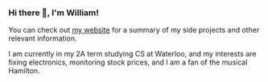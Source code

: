 ### Hi there 👋, I'm William!

You can check out [my website](https://www.google.com "My personal website") for a summary of my side projects and other relevant information.

I am currently in my 2A term studying CS at Waterloo, and my interests are fixing electronics, monitoring stock prices, and I am a fan of the musical Hamilton.

<!--
**WilliamUW/WilliamUW** is a ✨ _special_ ✨ repository because its `README.md` (this file) appears on your GitHub profile.

Here are some ideas to get you started:

- 🔭 I’m currently working on ...
- 🌱 I’m currently learning ...
- 👯 I’m looking to collaborate on ...
- 🤔 I’m looking for help with ...
- 💬 Ask me about ...
- 📫 How to reach me: ...
- 😄 Pronouns: ...
- ⚡ Fun fact: ...
-->
